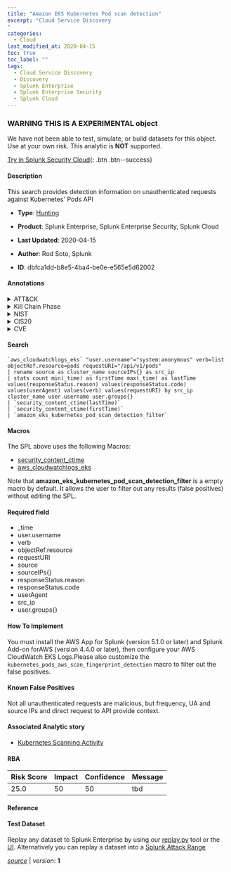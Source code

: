```yaml
---
title: "Amazon EKS Kubernetes Pod scan detection"
excerpt: "Cloud Service Discovery
"
categories:
  - Cloud
last_modified_at: 2020-04-15
toc: true
toc_label: ""
tags:
  - Cloud Service Discovery
  - Discovery
  - Splunk Enterprise
  - Splunk Enterprise Security
  - Splunk Cloud
---
```


###  WARNING THIS IS A EXPERIMENTAL object
We have not been able to test, simulate, or build datasets for this object. Use at your own risk. This analytic is **NOT** supported.


[Try in Splunk Security Cloud](https://www.splunk.com/en_splunk_app_enrichmentus/cyber-security.html){: .btn .btn--success}

#### Description

This search provides detection information on unauthenticated requests against Kubernetes' Pods API

- **Type**: [Hunting](https://github.com/splunk/security_content/wiki/Detection-Analytic-Types)
- **Product**: Splunk Enterprise, Splunk Enterprise Security, Splunk Cloud

- **Last Updated**: 2020-04-15
- **Author**: Rod Soto, Splunk
- **ID**: dbfca1dd-b8e5-4ba4-be0e-e565e5d62002


#### Annotations

<details>
  <summary>ATT&CK</summary>

<div markdown="1">


| ID             | Technique        |  Tactic             |
| -------------- | ---------------- |-------------------- |
| [T1526](https://attack.mitre.org/techniques/T1526/) | Cloud Service Discovery | Discovery |

</div>
</details>


<details>
  <summary>Kill Chain Phase</summary>

<div markdown="1">

* Reconnaissance


</div>
</details>


<details>
  <summary>NIST</summary>

<div markdown="1">



</div>
</details>

<details>
  <summary>CIS20</summary>

<div markdown="1">



</div>
</details>

<details>
  <summary>CVE</summary>

<div markdown="1">


</div>
</details>

#### Search

```
`aws_cloudwatchlogs_eks` "user.username"="system:anonymous" verb=list objectRef.resource=pods requestURI="/api/v1/pods" 
| rename source as cluster_name sourceIPs{} as src_ip 
| stats count min(_time) as firstTime max(_time) as lastTime values(responseStatus.reason) values(responseStatus.code) values(userAgent) values(verb) values(requestURI) by src_ip cluster_name user.username user.groups{} 
| `security_content_ctime(lastTime)` 
| `security_content_ctime(firstTime)` 
| `amazon_eks_kubernetes_pod_scan_detection_filter` 
```

#### Macros
The SPL above uses the following Macros:
* [security_content_ctime](https://github.com/splunk/security_content/blob/develop/macros/security_content_ctime.yml)
* [aws_cloudwatchlogs_eks](https://github.com/splunk/security_content/blob/develop/macros/aws_cloudwatchlogs_eks.yml)

Note that **amazon_eks_kubernetes_pod_scan_detection_filter** is a empty macro by default. It allows the user to filter out any results (false positives) without editing the SPL.

#### Required field
* _time
* user.username
* verb
* objectRef.resource
* requestURI
* source
* sourceIPs{}
* responseStatus.reason
* responseStatus.code
* userAgent
* src_ip
* user.groups{}


#### How To Implement
You must install the AWS App for Splunk (version 5.1.0 or later) and Splunk Add-on forAWS (version 4.4.0 or later), then configure your AWS CloudWatch EKS Logs.Please also customize the `kubernetes_pods_aws_scan_fingerprint_detection` macro to filter out the false positives.

#### Known False Positives
Not all unauthenticated requests are malicious, but frequency, UA and source IPs and direct request to API provide context.

#### Associated Analytic story
* [Kubernetes Scanning Activity](/stories/kubernetes_scanning_activity)




#### RBA

| Risk Score  | Impact      | Confidence   | Message      |
| ----------- | ----------- |--------------|--------------|
| 25.0 | 50 | 50 | tbd |


#### Reference


#### Test Dataset
Replay any dataset to Splunk Enterprise by using our [replay.py](https://github.com/splunk/attack_data#using-replaypy) tool or the [UI](https://github.com/splunk/attack_data#using-ui).
Alternatively you can replay a dataset into a [Splunk Attack Range](https://github.com/splunk/attack_range#replay-dumps-into-attack-range-splunk-server)



[*source*](https://github.com/splunk/security_content/tree/develop/detections/experimental/cloud/amazon_eks_kubernetes_pod_scan_detection.yml) \| *version*: **1**
